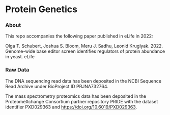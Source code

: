 # Protein Genetics

### About

This repo accompanies the following paper published in eLife in 2022:

Olga T. Schubert, Joshua S. Bloom, Meru J. Sadhu, Leonid Kruglyak. 2022. Genome-wide base editor screen identifies regulators of protein abundance in yeast. eLife

### Raw Data

The DNA sequencing read data has been deposited in the NCBI Sequence Read Archive under BioProject ID PRJNA732764.

The mass spectrometry proteomics data has been deposited in the ProteomeXchange Consortium partner repository PRIDE with the dataset identifier PXD029363 and https://doi.org/10.6019/PXD029363.
